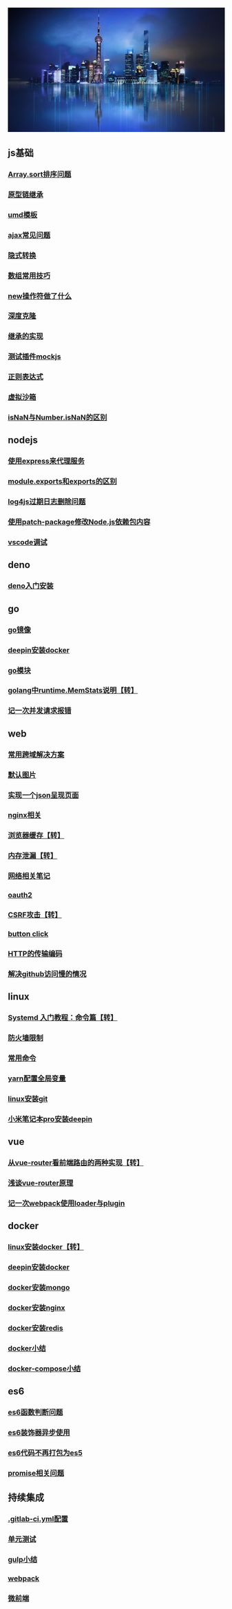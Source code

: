 <!-- --- -->
<!-- sidebar: false -->
<!-- --- -->
![数字孪生](../images/digitalTwins.jpg)

## js基础 ##
### [Array.sort排序问题](./js/common/sort)
### [原型链继承](./js/common/prototype)
### [umd模板](./js/common/umd)
### [ajax常见问题](./js/common/ajax)
### [隐式转换](./js/common/equal)
### [数组常用技巧](./js/common/array)
### [new操作符做了什么](./js/common/new)
### [深度克隆](./js/common/clone)
### [继承的实现](./js/common/extend)
### [测试插件mockjs](./js/common/mockjs)
### [正则表达式](./js/common/regExp)
### [虚拟沙箱](./js/common/vm)
### [isNaN与Number.isNaN的区别](./js/common/NaN)

## nodejs ##
### [使用express来代理服务](./js/nodejs/express)
### [module.exports和exports的区别](./js/nodejs/exports)
### [log4js过期日志删除问题](./js/nodejs/log4js)
### [使用patch-package修改Node.js依赖包内容](./js/nodejs/patch)
### [vscode调试](./js/nodejs/vscode)

## deno ##
### [deno入门安装](./js/deno/install)

## go ##
### [go镜像](./go/image)
### [deepin安装docker](./go/deepinGo)
### [go模块](./go/module)
### [golang中runtime.MemStats说明【转】](./go/memStat)
### [记一次并发请求报错](./go/request.md)

## web ##
### [常用跨域解决方案](./web/cors)
### [默认图片](./web/image)
### [实现一个json呈现页面](./web/json)
### [nginx相关](./web/nginx)
### [浏览器缓存【转】](./web/cache)
### [内存泄漏【转】](https://blog.csdn.net/muzidigbig/article/details/100169801)
### [网络相关笔记](./web/http)
### [oauth2](./web/oauth2)
### [CSRF攻击【转】](./web/CSRF)
### [button click](./web/click)
### [HTTP的传输编码](./web/transferEncoding)
### [解决github访问慢的情况](./web/github)

## linux ##
### [Systemd 入门教程：命令篇【转】](http://www.ruanyifeng.com/blog/2016/03/systemd-tutorial-commands.html)
### [防火墙限制](./linux/firewall)
### [常用命令](./linux/commands)
### [yarn配置全局变量](./linux/yarn)
### [linux安装git](./linux/git)
### [小米笔记本pro安装deepin](./linux/deepin)

## vue ##
### [从vue-router看前端路由的两种实现【转】](https://zhuanlan.zhihu.com/p/27588422)
### [浅谈vue-router原理](https://www.jianshu.com/p/4295aec31302)
### [记一次webpack使用loader与plugin](./vue/webpack)

## docker ##
### [linux安装docker【转】](https://www.cnblogs.com/kingsonfu/p/11576797.html)
### [deepin安装docker](./docker/deepinDocker)
### [docker安装mongo](./docker/mongo)
### [docker安装nginx](./docker/nginx)
### [docker安装redis](./docker/redis)
### [docker小结](./docker/docker)
### [docker-compose小结](./docker/docker-compose)

## es6 ##
### [es6函数判断问题](./js/es6/func)
### [es6装饰器异步使用](./js/es6/descriptor)
### [es6代码不再打包为es5](./js/es6/es5)
### [promise相关问题](./js/es6/promise)

## 持续集成
### [.gitlab-ci.yml配置](./cicd/gitlab.html)
### [单元测试](./cicd/test.html)
### [gulp小结](./cicd/gulp.html)
### [webpack](./cicd/webpack.html)
### [微前端](./cicd/microFront)
